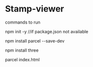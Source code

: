 # Stamp-viewer


commands to run


npm init -y    //if package.json not available

npm install parcel --save-dev          

npm install three

parcel index.html
